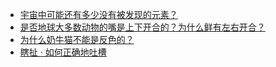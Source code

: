 + [宇宙中可能还有多少没有被发现的元素？](https://daily.zhihu.com/story/9779921)
+ [是否地球大多数动物的嘴是上下开合的？为什么鲜有左右开合？](https://daily.zhihu.com/story/9779937)
+ [为什么奶牛猫不能是反色的？](https://daily.zhihu.com/story/9780093)
+ [瞎扯 · 如何正确地吐槽](https://daily.zhihu.com/story/9779942)
